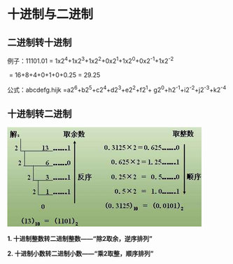 # 十进制与二进制

## 二进制转十进制

例子：11101.01 = 1x2<sup>4</sup>+1x2<sup>3</sup>+1x2<sup>2</sup>+0x2<sup>1</sup>+1x2<sup>0</sup>+0x2<sup>-1</sup>+1x2<sup>-2</sup>

​                          = 16+8+4+0+1+0+0.25 = 29.25

公式：abcdefg.hijk =a2<sup>6</sup>+b2<sup>5</sup>+c2<sup>4</sup>+d2<sup>3</sup>+e2<sup>2</sup>+f2<sup>1</sup>+ g2<sup>0</sup>+h2<sup>-1</sup>+i2<sup>-2</sup>+j2<sup>-3</sup>+k2<sup>-4</sup>

## 十进制转二进制

![十进制转二进制](markdown/十进制与二进制.assets/十进制转二进制.png)

**1. 十进制整数转二进制整数——“除2取余，逆序排列”**

**2. 十进制小数转二进制小数——“乘2取整，顺序排列”**

